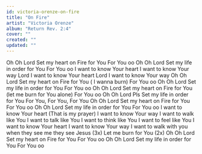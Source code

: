 ```yaml
---
id: victoria-orenze-on-fire
title: "On Fire"
artist: "Victoria Orenze"
album: "Return Rev. 2:4"
cover: ""
created: ""
updated: ""
---
```


Oh Oh Lord
Set my heart on Fire for You
For You oo
Oh Oh Lord
Set my life in order for You
For You oo
I want to know Your heart
I want to know Your way
Lord I want to know Your heart
Lord I want to know Your way
Oh Oh Lord
Set my heart on Fire for You ( I wanna burn)
For You oo
Oh Oh Lord
Set my life in order for You
For You oo
Oh Oh Lord
Set my heart on Fire for You
(let me burn for You alone)
For You oo
Oh Oh Lord
Pls Set my life in order for You
For You, For You, For You
Oh Oh Lord
Set my heart on Fire for You
For You oo
Oh Oh Lord
Set my life in order for You
For You oo
I want to know Your heart (That is my prayer)
I want to know Your way
I want to walk like You
I want to talk like You
I want to think like You
I want to feel like You
I want to know Your heart
I want to know Your way
I want to walk with you
when they see me they see Jesus (3x)
Let me burn for You (2x)
Oh Oh Lord
Set my heart on Fire for You
For You oo
Oh Oh Lord
Set my life in order for You
For You oo